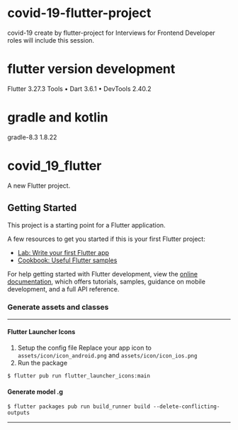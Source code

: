 # covid-19-flutter-project
covid-19 create by flutter-project for Interviews for Frontend Developer roles will include this session.

# flutter version development
Flutter 3.27.3
Tools • Dart 3.6.1 • DevTools 2.40.2

# gradle and kotlin 
gradle-8.3
1.8.22

# covid_19_flutter

A new Flutter project.

## Getting Started

This project is a starting point for a Flutter application.

A few resources to get you started if this is your first Flutter project:

- [Lab: Write your first Flutter app](https://docs.flutter.dev/get-started/codelab)
- [Cookbook: Useful Flutter samples](https://docs.flutter.dev/cookbook)

For help getting started with Flutter development, view the
[online documentation](https://docs.flutter.dev/), which offers tutorials,
samples, guidance on mobile development, and a full API reference.



### Generate assets and classes
------
#### Flutter Launcher Icons 
1. Setup the config file 
   Replace your app icon to `assets/icon/icon_android.png` and `assets/icon/icon_ios.png`
2. Run the package 
   
``` console
$ flutter pub run flutter_launcher_icons:main
```

#### Generate model .g

``` console
$ flutter packages pub run build_runner build --delete-conflicting-outputs
```
-------